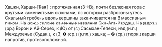 ---
---

Хашки, Харши-⟦Кая⟧
: протяженная ⦅З→В⦆, почти безлесная гора с крутыми каменистыми склонами, по которым разбросаны утесы. Скальный гребень вдоль вершины заканчивается на В массивным пиком. На ⦅юж.⦆ склоне каменные изваяния Эки-Ага-Кардаш. На ⦅вдрз.⦆ ⦅рр.⦆ Ворон и Ай-Серез, к ⦅Ю⦆ от ⦅г.⦆ Сасыхан-Тепеси, над ⦅н.п.⦆ Междуречье ⦅Судак.⦆, к ⦅З⦆ ❶ ⦅ср.⦆ ⦅р.пл.⦆ хашка; – ❷ ⦅ср.⦆ ⦅тюрк.⦆ карши напротив, противоположный.
